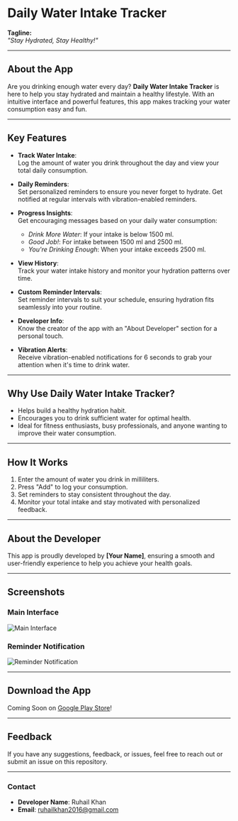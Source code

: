 # Daily Water Intake Tracker

**Tagline:**  
*"Stay Hydrated, Stay Healthy!"*

---

## **About the App**

Are you drinking enough water every day? **Daily Water Intake Tracker** is here to help you stay hydrated and maintain a healthy lifestyle. With an intuitive interface and powerful features, this app makes tracking your water consumption easy and fun.

---

## **Key Features**

- **Track Water Intake**:  
  Log the amount of water you drink throughout the day and view your total daily consumption.

- **Daily Reminders**:  
  Set personalized reminders to ensure you never forget to hydrate. Get notified at regular intervals with vibration-enabled reminders.

- **Progress Insights**:  
  Get encouraging messages based on your daily water consumption:
  - *Drink More Water*: If your intake is below 1500 ml.
  - *Good Job!*: For intake between 1500 ml and 2500 ml.
  - *You're Drinking Enough*: When your intake exceeds 2500 ml.

- **View History**:  
  Track your water intake history and monitor your hydration patterns over time.

- **Custom Reminder Intervals**:  
  Set reminder intervals to suit your schedule, ensuring hydration fits seamlessly into your routine.

- **Developer Info**:  
  Know the creator of the app with an "About Developer" section for a personal touch.

- **Vibration Alerts**:  
  Receive vibration-enabled notifications for 6 seconds to grab your attention when it's time to drink water.

---

## **Why Use Daily Water Intake Tracker?**

- Helps build a healthy hydration habit.
- Encourages you to drink sufficient water for optimal health.
- Ideal for fitness enthusiasts, busy professionals, and anyone wanting to improve their water consumption.

---

## **How It Works**

1. Enter the amount of water you drink in milliliters.
2. Press "Add" to log your consumption.
3. Set reminders to stay consistent throughout the day.
4. Monitor your total intake and stay motivated with personalized feedback.

---

## **About the Developer**

This app is proudly developed by **[Your Name]**, ensuring a smooth and user-friendly experience to help you achieve your health goals.

---

## **Screenshots**

### Main Interface
![Main Interface](screenshots/main_interface.png)

### Reminder Notification
![Reminder Notification](screenshots/notification_example.png)

---

## **Download the App**

Coming Soon on [Google Play Store](#)!

---

## **Feedback**

If you have any suggestions, feedback, or issues, feel free to reach out or submit an issue on this repository.

---

### **Contact**
- **Developer Name**: Ruhail Khan
- **Email**: ruhailkhan2016@gmail.com
